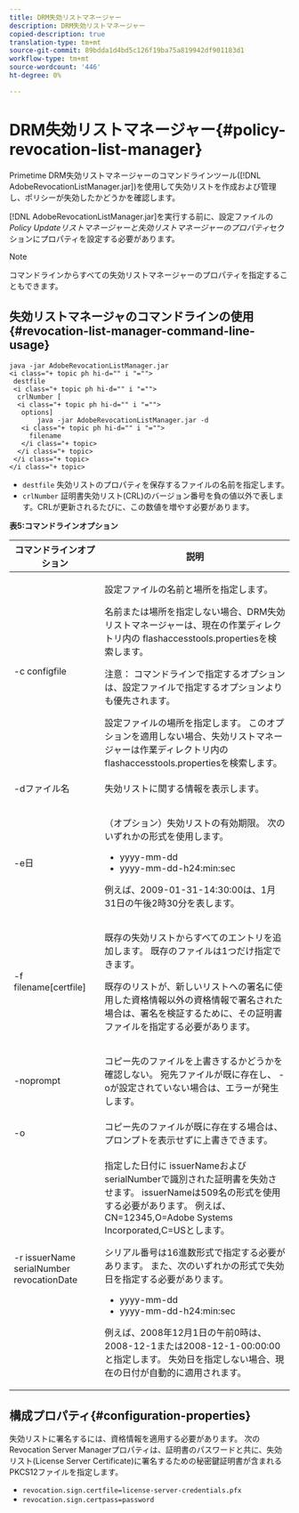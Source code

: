 ```yaml
---
title: DRM失効リストマネージャー
description: DRM失効リストマネージャー
copied-description: true
translation-type: tm+mt
source-git-commit: 89bdda1d4bd5c126f19ba75a819942df901183d1
workflow-type: tm+mt
source-wordcount: '446'
ht-degree: 0%

---
```



# DRM失効リストマネージャー{#policy-revocation-list-manager}

Primetime DRM失効リストマネージャーのコマンドラインツール([!DNL AdobeRevocationListManager.jar])を使用して失効リストを作成および管理し、ポリシーが失効したかどうかを確認します。

[!DNL AdobeRevocationListManager.jar]を実行する前に、設定ファイルの&#x200B;*Policy Updateリストマネージャーと失効リストマネージャーのプロパティ*&#x200B;セクションにプロパティを設定する必要があります。

>[!NOTE]
>
>コマンドラインからすべての失効リストマネージャーのプロパティを指定することもできます。

## 失効リストマネージャのコマンドラインの使用{#revocation-list-manager-command-line-usage}

```
java -jar AdobeRevocationListManager.jar 
<i class="+ topic ph hi-d="" i "="">
 destfile 
 <i class="+ topic ph hi-d="" i "="">
  crlNumber [
  <i class="+ topic ph hi-d="" i "="">
   options] 
       java -jar AdobeRevocationListManager.jar -d 
   <i class="+ topic ph hi-d="" i "="">
     filename
   </i class="+ topic>
  </i class="+ topic>
 </i class="+ topic>
</i class="+ topic>
```

* `destfile` 失効リストのプロパティを保存するファイルの名前を指定します。
* `crlNumber` 証明書失効リスト(CRL)のバージョン番号を負の値以外で表します。CRLが更新されるたびに、この数値を増やす必要があります。

**表5:コマンドラインオプション**

<table frame="all" colsep="1" rowsep="1" class="+ topic/table adobe-d/table " id="table_a3y_wqy_n4">  
 <thead class="- topic/thead "> 
  <tr rowsep="1" class="- topic/row "> 
   <th colname="1" class="- topic/entry entry"> コマンドラインオプション </th> 
   <th colname="2" class="- topic/entry entry"> 説明 </th> 
  </tr> 
 </thead>
 <tbody class="- topic/tbody "> 
  <tr rowsep="1" class="- topic/row "> 
   <td colname="1" class="- topic/entry "><span class="+ topic/ph pr-d/codeph codeph">-c configfile</span> </td> 
   <td colname="2" class="- topic/entry "><p class="- topic/p ">設定ファイルの名前と場所を指定します。 </p><p class="- topic/p ">名前または場所を指定しない場合、DRM失効リストマネージャーは、現在の作業ディレクトリ内の<span class="filepath"> flashaccesstools.properties</span>を検索します。 </p><p>注意： コマンドラインで指定するオプションは、設定ファイルで指定するオプションよりも優先されます。 </p>設定ファイルの場所を指定します。 このオプションを適用しない場合、失効リストマネージャーは作業ディレクトリ内の<span class="filepath"> flashaccesstools.properties</span>を検索します。 </td> 
  </tr> 
  <tr rowsep="1" class="- topic/row "> 
   <td colname="1" class="- topic/entry "><span class="+ topic/ph pr-d/codeph codeph">-dファイル名</span> </td> 
   <td colname="2" class="- topic/entry "> <p class="- topic/p ">失効リストに関する情報を表示します。 </p> </td> 
  </tr> 
  <tr rowsep="1" class="- topic/row "> 
   <td colname="1" class="- topic/entry "><span class="+ topic/ph pr-d/codeph codeph">-e日</span> </td> 
   <td colname="2" class="- topic/entry "> <p class="- topic/p ">（オプション）失効リストの有効期限。 次のいずれかの形式を使用します。 
     <ul id="ul_2C89F8183C3647C593CB67576D9DED07"> 
      <li id="li_A866F6CBCB464193A119A6609C8F3B2A"><span class="+ topic/ph pr-d/codeph codeph">yyyy-mm-dd</span> </li> 
      <li id="li_B5F9F6C995E64464838DDE447848F707"><span class="+ topic/ph pr-d/codeph codeph">yyyy-mm-dd-h24:min:sec</span> </li> 
     </ul>例えば、2009-01-31-14:30:00は、1月31日の午後2時30分を表します。 </p> </td> 
  </tr> 
  <tr rowsep="1" class="- topic/row "> 
   <td colname="1" class="- topic/entry "><span class="codeph">-f filename[certfile]</span> </td> 
   <td colname="2" class="- topic/entry "> <p>既存の失効リストからすべてのエントリを追加します。 既存のファイルは1つだけ指定できます。 </p> <p class="- topic/p ">既存のリストが、新しいリストへの署名に使用した資格情報以外の資格情報で署名された場合は、署名を検証するために、その証明書ファイルを指定する必要があります。 </p> </td> 
  </tr> 
  <tr rowsep="1" class="- topic/row "> 
   <td colname="1" class="- topic/entry "><span class="codeph"> -noprompt</span> </td> 
   <td colname="2" class="- topic/entry "> <p class="- topic/p ">コピー先のファイルを上書きするかどうかを確認しない。 宛先ファイルが既に存在し、<span class="codeph"> -o</span>が設定されていない場合は、エラーが発生します。 </p> </td> 
  </tr> 
  <tr rowsep="1" class="- topic/row "> 
   <td colname="1" class="- topic/entry "><span class="codeph"> -o</span> </td> 
   <td colname="2" class="- topic/entry "> コピー先のファイルが既に存在する場合は、プロンプトを表示せずに上書きできます。 </td> 
  </tr> 
  <tr rowsep="0" class="- topic/row "> 
   <td colname="1" class="- topic/entry "><span class="codeph">-r issuerName serialNumber revocationDate</span> </td> 
   <td colname="2" class="- topic/entry "> <p class="- topic/p ">指定した日付に<span class="codeph"> issuerName</span>および<span class="codeph"> serialNumber</span>で識別された証明書を失効させます。 <span class="codeph"> issuerName</span>は509名の形式を使用する必要があります。 例えば、<span class="codeph"> CN=12345,O=Adobe Systems Incorporated,C=US</span>とします。 </p> <p>シリアル番号は16進数形式で指定する必要があります。 また、次のいずれかの形式で失効日を指定する必要があります。 
     <ul id="ul_1524FBC6818248F3A2B271243E649400"> 
      <li id="li_BC618EA2332D42A59B1B5434CAFFD2AF"><span class="+ topic/ph pr-d/codeph codeph">yyyy-mm-dd</span> </li> 
      <li id="li_97F77810D20C4CF2944EFCFF5DFAE467"><span class="+ topic/ph pr-d/codeph codeph">yyyy-mm-dd-h24:min:sec</span> </li> 
     </ul>例えば、2008年12月1日の午前0時は、2008-12-1または2008-12-1-00:00:00と指定します。 失効日を指定しない場合、現在の日付が自動的に適用されます。 </p> </td> 
  </tr> 
 </tbody> 
</table>

## 構成プロパティ{#configuration-properties}

失効リストに署名するには、資格情報を適用する必要があります。 次のRevocation Server Managerプロパティは、証明書のパスワードと共に、失効リスト(License Server Certificate)に署名するための秘密鍵証明書が含まれるPKCS12ファイルを指定します。

* `revocation.sign.certfile=license-server-credentials.pfx`
* `revocation.sign.certpass=password`